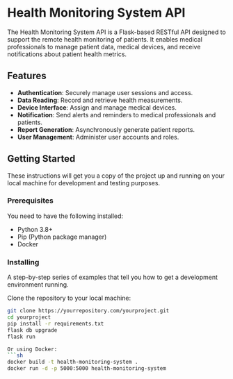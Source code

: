 # Health Monitoring System API

The Health Monitoring System API is a Flask-based RESTful API designed to support the remote health monitoring of patients. It enables medical professionals to manage patient data, medical devices, and receive notifications about patient health metrics.

## Features

- **Authentication**: Securely manage user sessions and access.
- **Data Reading**: Record and retrieve health measurements.
- **Device Interface**: Assign and manage medical devices.
- **Notification**: Send alerts and reminders to medical professionals and patients.
- **Report Generation**: Asynchronously generate patient reports.
- **User Management**: Administer user accounts and roles.

## Getting Started

These instructions will get you a copy of the project up and running on your local machine for development and testing purposes.

### Prerequisites

You need to have the following installed:

- Python 3.8+
- Pip (Python package manager)
- Docker

### Installing

A step-by-step series of examples that tell you how to get a development environment running.

Clone the repository to your local machine:

```sh
git clone https://yourrepository.com/yourproject.git
cd yourproject
pip install -r requirements.txt
flask db upgrade
flask run

Or using Docker:
```sh
docker build -t health-monitoring-system .
docker run -d -p 5000:5000 health-monitoring-system
